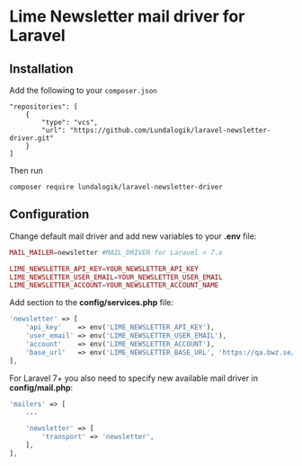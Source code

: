 # Lime Newsletter mail driver for Laravel

## Installation

Add the following to your ``composer.json``

```
"repositories": [
    {
        "type": "vcs",
        "url": "https://github.com/Lundalogik/laravel-newsletter-driver.git"
    }
]
```

Then run 
```
composer require lundalogik/laravel-newsletter-driver
```

## Configuration

Change default mail driver and add new variables to your **.env** file:

```php
MAIL_MAILER=newsletter #MAIL_DRIVER for Laravel < 7.x

LIME_NEWSLETTER_API_KEY=YOUR_NEWSLETTER_API_KEY
LIME_NEWSLETTER_USER_EMAIL=YOUR_NEWSLETTER_USER_EMAIL
LIME_NEWSLETTER_ACCOUNT=YOUR_NEWSLETTER_ACCOUNT_NAME
```

Add section to the **config/services.php** file:

```php
'newsletter' => [
    'api_key'    => env('LIME_NEWSLETTER_API_KEY'),
    'user_email' => env('LIME_NEWSLETTER_USER_EMAIL'),
    'account'    => env('LIME_NEWSLETTER_ACCOUNT'),
    'base_url'   => env('LIME_NEWSLETTER_BASE_URL', 'https://qa.bwz.se/bedrock/'),
],
```


For Laravel 7+ you also need to specify new available mail driver in **config/mail.php**:

```php
'mailers' => [
    ... 

    'newsletter' => [
        'transport' => 'newsletter',
    ],
],
```
